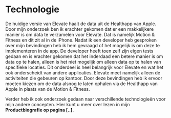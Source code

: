 # Technologie

De huidige versie van Elevate haalt de data uit de Healthapp van Apple. Door mijn onderzoek ben ik erachter gekomen dat er een makkelijkere manier is om data te verzamelen voor Elevate. Dat is namelijk Motion & Fitness en dit zit al in de iPhone. Nadat ik een developer heb gesproken over mijn bevindingen heb ik hem gevraagd of het mogelijk is om deze te implementeren in de app. De developer heeft toen zelf zijn eigen tests gedaan en is erachter gekomen dat het inderdaad een betere manier is om data op te halen, alleen is het niet mogelijk om alleen data op te halen van specifieke locaties. Dit onderdeel is heel belangrijk voor Elevate en wat het ook onderscheidt van andere applicaties. Elevate meet namelijk alleen de activiteiten die gebeuren op kantoor. Door deze bevindingen heb ik ervoor moeten kiezen om de data alsnog te laten ophalen via de Healthapp van Apple in plaats van de Motion & Fitness.

Verder heb ik ook onderzoek gedaan naar verschillende technologieën voor mijn andere concepten. Hier kunt u meer over lezen in mijn **Productbiografie op pagina \[..\].**

